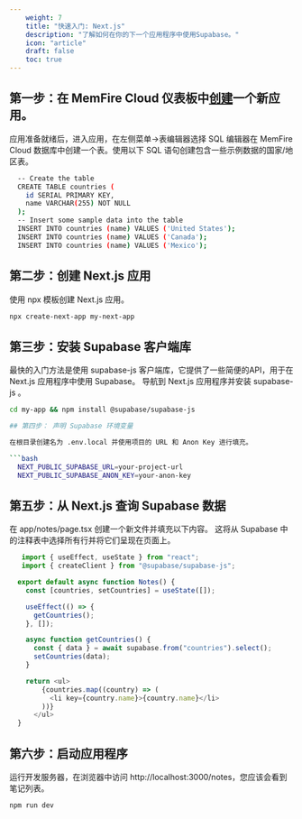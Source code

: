 ```yaml
---
    weight: 7
    title: "快速入门: Next.js"
    description: "了解如何在你的下一个应用程序中使用Supabase。"
    icon: "article"
    draft: false
    toc: true
---
```


## 第一步：在 MemFire Cloud 仪表板中[创建](https://cloud.memfiredb.com/project)一个新应用。

应用准备就绪后，进入应用，在左侧菜单->表编辑器选择 SQL 编辑器在 MemFire Cloud 数据库中创建一个表。使用以下 SQL 语句创建包含一些示例数据的国家/地区表。

```bash
  -- Create the table
  CREATE TABLE countries (
    id SERIAL PRIMARY KEY,
    name VARCHAR(255) NOT NULL
  );
  -- Insert some sample data into the table
  INSERT INTO countries (name) VALUES ('United States');
  INSERT INTO countries (name) VALUES ('Canada');
  INSERT INTO countries (name) VALUES ('Mexico');
```


## 第二步：创建  Next.js  应用

使用 npx 模板创建 Next.js 应用。

```bash
npx create-next-app my-next-app
```


## 第三步：安装 Supabase 客户端库

最快的入门方法是使用 supabase-js 客户端库，它提供了一些简便的API，用于在 Next.js 应用程序中使用 Supabase。
导航到 Next.js 应用程序并安装 supabase-js 。

```bash
cd my-app && npm install @supabase/supabase-js

## 第四步： 声明 Supabase 环境变量

在根目录创建名为 .env.local 并使用项目的 URL 和 Anon Key 进行填充。

```bash
  NEXT_PUBLIC_SUPABASE_URL=your-project-url
  NEXT_PUBLIC_SUPABASE_ANON_KEY=your-anon-key
```


## 第五步：从 Next.js 查询 Supabase 数据

在 app/notes/page.tsx 创建一个新文件并填充以下内容。
这将从 Supabase 中的注释表中选择所有行并将它们呈现在页面上。

```js
   import { useEffect, useState } from "react";
   import { createClient } from "@supabase/supabase-js";

  export default async function Notes() {
    const [countries, setCountries] = useState([]);

    useEffect(() => {
      getCountries();
    }, []);

    async function getCountries() {
      const { data } = await supabase.from("countries").select();
      setCountries(data);
    }

    return <ul>
        {countries.map((country) => (
          <li key={country.name}>{country.name}</li>
        ))}
      </ul>
  }
```
## 第六步：启动应用程序

运行开发服务器，在浏览器中访问 http://localhost:3000/notes，您应该会看到笔记列表。

```bash
npm run dev
```


